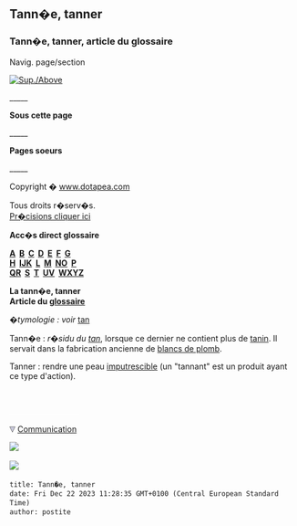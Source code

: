 ## Tann�e, tanner
### Tann�e, tanner, article du glossaire
 Navig. page/section

[![Sup./Above](_derived/up_cmp_themenoir010_up.gif)](t.html)

\_\_\_\_\_

**Sous cette page**

\_\_\_\_\_

**Pages soeurs**

\_\_\_\_\_

Copyright � www.dotapea.com

Tous droits r�serv�s.  
[Pr�cisions cliquer ici](droitscopie.html)

**Acc�s direct glossaire**

**[A](a.html)  [B](b.html)  [C](c.html)  [D](d.html)  [E](e.html)  [F](f.html)  [G](g.html)  
[H](h.html)  [IJK](ijk.html)  [L](l.html)  [M](m.html)  [NO](no.html)  [P](p.html)  
[QR](qr.html)  [S](s.html)  [T](t.html)  [UV](uv.html)  [WXYZ](wxyz.html)**

**La tann�e, tanner  
Article du [glossaire](glossaire.html)**

_�tymologie : voir_ [tan](tanin.html)

Tann�e : _r�sidu du [tan](tanin.html#tan)_, lorsque ce dernier ne contient plus de [tanin](tanin.html). Il servait dans la fabrication ancienne de [blancs de plomb](ceruse.html).

Tanner : rendre une peau [imputrescible](imputrescible.html) (un "tannant" est un produit ayant ce type d'action).



 

 ![](images/transparent122x1.gif)

![](images/flechebas.gif) [Communication](http://www.artrealite.com/annonceurs.htm) 

[![](https://cbonvin.fr/sites/regie.artrealite.com/visuels/campagne1.png)](index-2.html#20131014)

![](https://cbonvin.fr/sites/regie.artrealite.com/visuels/campagne2.png)
```
title: Tann�e, tanner
date: Fri Dec 22 2023 11:28:35 GMT+0100 (Central European Standard Time)
author: postite
```
